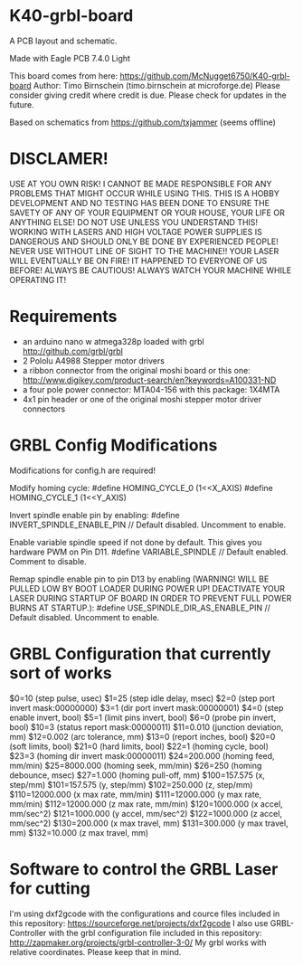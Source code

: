 # K40-grbl-board

A PCB layout and schematic.

Made with Eagle PCB 7.4.0 Light

This board comes from here: https://github.com/McNugget6750/K40-grbl-board
Author: Timo Birnschein (timo.birnschein at microforge.de)
Please consider giving credit where credit is due.
Please check for updates in the future.

Based on schematics from https://github.com/txjammer (seems offline)

DISCLAMER!
==========
USE AT YOU OWN RISK!
I CANNOT BE MADE RESPONSIBLE FOR ANY PROBLEMS THAT MIGHT OCCUR WHILE USING THIS.
THIS IS A HOBBY DEVELOPMENT AND NO TESTING HAS BEEN DONE TO ENSURE THE SAVETY OF ANY
OF YOUR EQUIPMENT OR YOUR HOUSE, YOUR LIFE OR ANYTHING ELSE! DO NOT USE UNLESS YOU UNDERSTAND
THIS! WORKING WITH LASERS AND HIGH VOLTAGE POWER SUPPLIES IS DANGEROUS AND SHOULD
ONLY BE DONE BY EXPERIENCED PEOPLE! NEVER USE WITHOUT LINE OF SIGHT TO THE MACHINE!!
YOUR LASER WILL EVENTUALLY BE ON FIRE! IT HAPPENED TO EVERYONE OF US BEFORE!
ALWAYS BE CAUTIOUS! ALWAYS WATCH YOUR MACHINE WHILE OPERATING IT!


Requirements
============
* an arduino nano w atmega328p loaded with grbl http://github.com/grbl/grbl
* 2 Pololu A4988 Stepper motor drivers
* a ribbon connector from the original moshi board or this one: http://www.digikey.com/product-search/en?keywords=A100331-ND
* a four pole power connector: MTA04-156 with this package: 1X4MTA
* 4x1 pin header or one of the original moshi stepper motor driver connectors


GRBL Config Modifications
=========================
Modifications for config.h are required!

Modify homing cycle:
#define HOMING_CYCLE_0 (1<<X_AXIS)
#define HOMING_CYCLE_1 (1<<Y_AXIS)

Invert spindle enable pin by enabling:
#define INVERT_SPINDLE_ENABLE_PIN // Default disabled. Uncomment to enable.

Enable variable spindle speed if not done by default. This gives you hardware PWM on Pin D11.
#define VARIABLE_SPINDLE // Default enabled. Comment to disable.

Remap spindle enable pin to pin D13 by enabling (WARNING! WILL BE PULLED LOW BY BOOT LOADER DURING POWER UP! DEACTIVATE YOUR LASER DURING STARTUP OF BOARD IN ORDER TO PREVENT FULL POWER BURNS AT STARTUP.):
#define USE_SPINDLE_DIR_AS_ENABLE_PIN // Default disabled. Uncomment to enable.


GRBL Configuration that currently sort of works
===============================================
$0=10 (step pulse, usec)
$1=25 (step idle delay, msec)
$2=0 (step port invert mask:00000000)
$3=1 (dir port invert mask:00000001)
$4=0 (step enable invert, bool)
$5=1 (limit pins invert, bool)
$6=0 (probe pin invert, bool)
$10=3 (status report mask:00000011)
$11=0.010 (junction deviation, mm)
$12=0.002 (arc tolerance, mm)
$13=0 (report inches, bool)
$20=0 (soft limits, bool)
$21=0 (hard limits, bool)
$22=1 (homing cycle, bool)
$23=3 (homing dir invert mask:00000011)
$24=200.000 (homing feed, mm/min)
$25=8000.000 (homing seek, mm/min)
$26=250 (homing debounce, msec)
$27=1.000 (homing pull-off, mm)
$100=157.575 (x, step/mm)
$101=157.575 (y, step/mm)
$102=250.000 (z, step/mm)
$110=12000.000 (x max rate, mm/min)
$111=12000.000 (y max rate, mm/min)
$112=12000.000 (z max rate, mm/min)
$120=1000.000 (x accel, mm/sec^2)
$121=1000.000 (y accel, mm/sec^2)
$122=1000.000 (z accel, mm/sec^2)
$130=200.000 (x max travel, mm)
$131=300.000 (y max travel, mm)
$132=10.000 (z max travel, mm)


Software to control the GRBL Laser for cutting
==============================================
I'm using dxf2gcode with the configurations and cource files included in this repository: https://sourceforge.net/projects/dxf2gcode
I also use GRBL-Controller with the grbl configuration file included in this repository: http://zapmaker.org/projects/grbl-controller-3-0/
My grbl works with relative coordinates. Please keep that in mind.